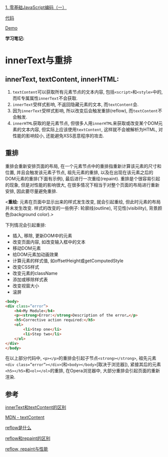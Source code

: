 [1. 零基础JavaScript编码（一）](http://ife.baidu.com/course/detail/id/93)

[代码](https://github.com/icyfish/IFE2017/blob/master/js-task-01.html)

[Demo](https://icyfish.github.io/IFE2017/js-task-01.html)

**学习笔记:**

# innerText与重排

## innerText, textContent, innerHTML:

1. `textContent`可以获取所有元素节点的文本内容, 包括`<script>`和`<style>`中的, 而IE专属属性`innerText`不会获取.
2. `innerText`受样式影响, 不返回隐藏元素的文本, 而`textContent`会.
3. 因为`innerText`受样式影响, 所以改变后会触发重排(reflow), 而`textContent`不会触发.
4. `innerHTML`获取的是元素节点, 但很多人用`innerHTML`来获取或改变某个DOM元素的文本内容, 但实际上应该使用`textContent`, 这样就不会被解析为HTML, 对性能的影响较小, 还能避免XSS恶意程序的攻击.


## 重排

重排会重新安排页面的布局, 在一个元素节点中的重排指重新计算该元素的尺寸和位置, 并且会触发该元素子节点, 祖先元素的重排, 以及在出现在该元素之后的DOM元素的重排(下面有示例), 最后进行一次重绘(repaint). 重排是个很容易引起的现象, 但是对性能的影响很大, 在很多情况下相当于对整个页面的布局进行重新安排, 因此要尽量避免重排.

<**重绘:** 元素在页面中显示出来的样式发生改变, 就会引起重绘, 但此时元素的布局并未发生改变. 样式的改变的一些例子: 轮廓线(outline), 可见性(visibility), 背景颜色(background color).>

下列情况会引起重排:

- 插入, 移除, 更新DOM中的元素
- 改变页面内容, 如改变输入框中的文本
- 移动DOM元素
- 给DOM元素加动画效果
- 计算元素的样式值, 如offsetHeight或getComputedStyle
- 改变CSS样式
- 改变元素的className
- 添加或移除样式表
- 改变视窗大小
- 滚屏

```html
<body>
<div class=”error”>
	<h4>My Module</h4>
	<p><strong>Error:</strong>Description of the error…</p>
	<h5>Corrective action required:</h5>
	<ol>
		<li>Step one</li>
		<li>Step two</li>
	</ol>
</div>
</body>
```
在以上部分代码中, `<p></p>`的重排会引起子节点`<strong></strong>`, 祖先元素`<div class=”error”></div>`(和`<body></body>`[取决于浏览器]), 紧接其后的元素`<h5></h5>`和`<ol></ol>`的重排, 在Opera浏览器中, 大部分重排会引起页面的重新渲染.


## 参考

[innerText和textContent的区别](http://stackoverflow.com/questions/24427621/innertext-vs-innerhtml-vs-label-vs-text-vs-textcontent-vs-outertext)

[MDN - textContent](https://developer.mozilla.org/en-US/docs/Web/API/Node/textContent#Differences_from_innerText)

[reflow是什么](http://stackoverflow.com/questions/27637184/what-is-dom-reflow)

[reflow和repaint的区别](http://stackoverflow.com/questions/2549296/whats-the-difference-between-reflow-and-repaint)

[reflow, repaint与性能](http://www.stubbornella.org/content/2009/03/27/reflows-repaints-css-performance-making-your-JavaScript-slow/)
